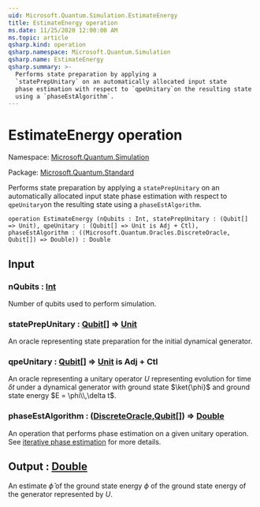 ```yaml
---
uid: Microsoft.Quantum.Simulation.EstimateEnergy
title: EstimateEnergy operation
ms.date: 11/25/2020 12:00:00 AM
ms.topic: article
qsharp.kind: operation
qsharp.namespace: Microsoft.Quantum.Simulation
qsharp.name: EstimateEnergy
qsharp.summary: >-
  Performs state preparation by applying a
  `statePrepUnitary` on an automatically allocated input state
  phase estimation with respect to `qpeUnitary`on the resulting state
  using a `phaseEstAlgorithm`.
---
```


# EstimateEnergy operation

Namespace: [Microsoft.Quantum.Simulation](xref:Microsoft.Quantum.Simulation)

Package: [Microsoft.Quantum.Standard](https://nuget.org/packages/Microsoft.Quantum.Standard)


Performs state preparation by applying a`statePrepUnitary` on an automatically allocated input statephase estimation with respect to `qpeUnitary`on the resulting stateusing a `phaseEstAlgorithm`.

```qsharp
operation EstimateEnergy (nQubits : Int, statePrepUnitary : (Qubit[] => Unit), qpeUnitary : (Qubit[] => Unit is Adj + Ctl), phaseEstAlgorithm : ((Microsoft.Quantum.Oracles.DiscreteOracle, Qubit[]) => Double)) : Double
```


## Input

### nQubits : [Int](xref:microsoft.quantum.user-guide.language.types)

Number of qubits used to perform simulation.


### statePrepUnitary : [Qubit](xref:microsoft.quantum.concepts.the-qubit)[] => [Unit](xref:microsoft.quantum.user-guide.language.types) 

An oracle representing state preparation for the initial dynamicalgenerator.


### qpeUnitary : [Qubit](xref:microsoft.quantum.concepts.the-qubit)[] => [Unit](xref:microsoft.quantum.user-guide.language.types)  is Adj + Ctl

An oracle representing a unitary operator $U$ representing evolutionfor time $\delta t$ under a dynamical generator with ground state$\ket{\phi}$ and ground state energy $E = \phi\\,\delta t$.


### phaseEstAlgorithm : ([DiscreteOracle](xref:Microsoft.Quantum.Oracles.DiscreteOracle),[Qubit](xref:microsoft.quantum.concepts.the-qubit)[]) => [Double](xref:microsoft.quantum.user-guide.language.types) 

An operation that performs phase estimation on a given unitary operation.See [iterative phase estimation](/quantum/libraries/characterization#iterative-phase-estimation)for more details.



## Output : [Double](xref:microsoft.quantum.user-guide.language.types)

An estimate $\hat{\phi}$ of the ground state energy $\phi$of the ground state energy of the generator represented by $U$.
